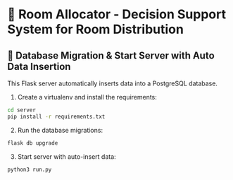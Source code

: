 # 🏢 Room Allocator - Decision Support System for Room Distribution

## 🚀 Database Migration & Start Server with Auto Data Insertion

This Flask server automatically inserts data into a PostgreSQL database.

1. Create a virtualenv and install the requirements:
```sh
cd server
pip install -r requirements.txt
```

2. Run the database migrations:
```sh
flask db upgrade
```

3. Start server with auto-insert data:
```sh
python3 run.py
```
